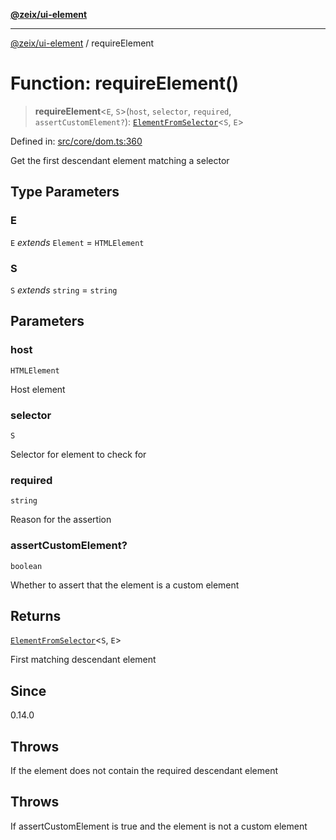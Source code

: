 [**@zeix/ui-element**](../README.md)

***

[@zeix/ui-element](../globals.md) / requireElement

# Function: requireElement()

> **requireElement**\<`E`, `S`\>(`host`, `selector`, `required`, `assertCustomElement?`): [`ElementFromSelector`](../type-aliases/ElementFromSelector.md)\<`S`, `E`\>

Defined in: [src/core/dom.ts:360](https://github.com/zeixcom/ui-element/blob/0e9cacf03a8f95418720628d5174fbb006152743/src/core/dom.ts#L360)

Get the first descendant element matching a selector

## Type Parameters

### E

`E` *extends* `Element` = `HTMLElement`

### S

`S` *extends* `string` = `string`

## Parameters

### host

`HTMLElement`

Host element

### selector

`S`

Selector for element to check for

### required

`string`

Reason for the assertion

### assertCustomElement?

`boolean`

Whether to assert that the element is a custom element

## Returns

[`ElementFromSelector`](../type-aliases/ElementFromSelector.md)\<`S`, `E`\>

First matching descendant element

## Since

0.14.0

## Throws

If the element does not contain the required descendant element

## Throws

If assertCustomElement is true and the element is not a custom element
